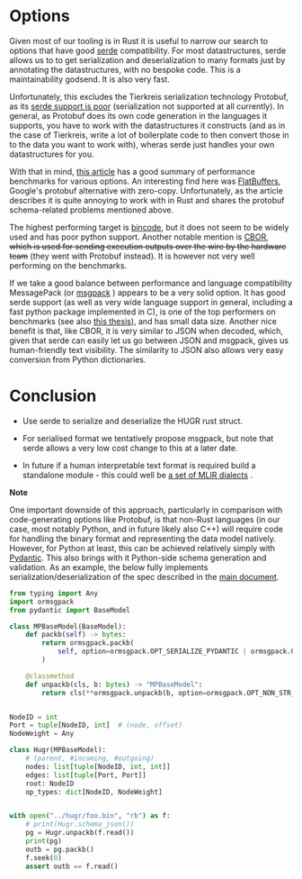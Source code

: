  

# Options

Given most of our tooling is in Rust it is useful to narrow our search
to options that have good [serde](https://serde.rs/) compatibility. For
most datastructures, serde allows us to to get serialization and
deserialization to many formats just by annotating the datastructures,
with no bespoke code. This is a maintainability godsend. It is also very
fast.

Unfortunately, this excludes the Tierkreis serialization technology
Protobuf, as its [serde support is
poor](https://docs.rs/serde-protobuf/latest/serde_protobuf/)
(serialization not supported at all currently). In general, as Protobuf
does its own code generation in the languages it supports, you have to
work with the datastructures it constructs (and as in the case of
Tierkreis, write a lot of boilerplate code to then convert those in to
the data you want to work with), wheras serde just handles your own
datastructures for you.

With that in mind, [this
article](https://blog.logrocket.com/rust-serialization-whats-ready-for-production-today/)
has a good summary of performance benchmarks for various options. An
interesting find here was
[FlatBuffers](https://google.github.io/flatbuffers/), Google's protobuf
alternative with zero-copy. Unfortunately, as the article describes it
is quite annoying to work with in Rust and shares the protobuf
schema-related problems mentioned above.

The highest performing target is
[bincode](https://github.com/bincode-org/bincode), but it does not seem
to be widely used and has poor python support. Another notable mention
is [CBOR](https://cbor.io/), ~~which is used for sending execution
outputs over the wire by the hardware team~~ (they went with Protobuf
instead). It is however not very well performing on the benchmarks.

If we take a good balance between performance and language compatibility
MessagePack (or [msgpack](https://msgpack.org/) ) appears to be a very
solid option. It has good serde support (as well as very wide language
support in general, including a fast python package implemented in C),
is one of the top performers on benchmarks (see also [this
thesis](https://uh-ir.tdl.org/bitstream/handle/10657/13140/CASEY-THESIS-2022.pdf?sequence=1)),
and has small data size. Another nice benefit is that, like CBOR, it is
very similar to JSON when decoded, which, given that serde can easily
let us go between JSON and msgpack, gives us human-friendly text
visibility. The similarity to JSON also allows very easy conversion from
Python dictionaries.

# Conclusion

- Use serde to serialize and deserialize the HUGR rust struct.

- For serialised format we tentatively propose msgpack, but note that
  serde allows a very low cost change to this at a later date.

- In future if a human interpretable text format is required build a
  standalone module - this could well be [a set of MLIR
  dialects](https://github.com/PennyLaneAI/catalyst/tree/main/mlir) .

**Note**

One important downside of this approach, particularly in comparison with
code-generating options like Protobuf, is that non-Rust languages (in
our case, most notably Python, and in future likely also C++) will
require code for handling the binary format and representing the data
model natively. However, for Python at least, this can be achieved
relatively simply with [Pydantic](https://docs.pydantic.dev/). This also
brings with it Python-side schema generation and validation. As an
example, the below fully implements serialization/deserialization of the
spec described in the [main document](hugr.md).


```python
from typing import Any
import ormsgpack
from pydantic import BaseModel

class MPBaseModel(BaseModel):
    def packb(self) -> bytes:
        return ormsgpack.packb(
            self, option=ormsgpack.OPT_SERIALIZE_PYDANTIC | ormsgpack.OPT_NON_STR_KEYS
        )

    @classmethod
    def unpackb(cls, b: bytes) -> "MPBaseModel":
        return cls(**ormsgpack.unpackb(b, option=ormsgpack.OPT_NON_STR_KEYS))


NodeID = int
Port = tuple[NodeID, int]  # (node, offset)
NodeWeight = Any

class Hugr(MPBaseModel):
    # (parent, #incoming, #outgoing)
    nodes: list[tuple[NodeID, int, int]]
    edges: list[tuple[Port, Port]]
    root: NodeID
    op_types: dict[NodeID, NodeWeight]


with open("../hugr/foo.bin", "rb") as f:
    # print(Hugr.schema_json())
    pg = Hugr.unpackb(f.read())
    print(pg)
    outb = pg.packb()
    f.seek(0)
    assert outb == f.read()

```